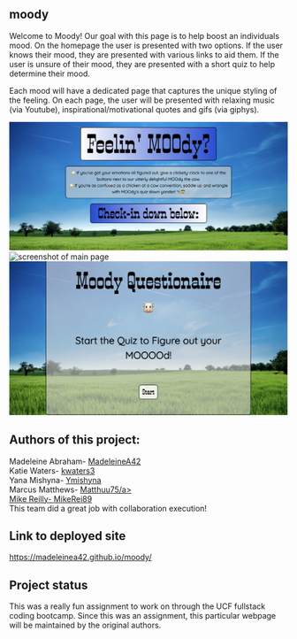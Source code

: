 ## moody
Welcome to Moody! Our goal with this page is to help boost an individuals mood. On the homepage the user is presented with two options. If the user knows their mood, they are presented with various links to aid them. If the user is unsure of their mood, they are presented with a short quiz to help determine their mood.

Each mood will have a dedicated page that captures the unique styling of the feeling. On each page, the user will be presented with relaxing music (via Youtube), inspirational/motivational quotes and gifs (via giphys).


<img src="assets/images/top-main.png" alt="top of main page of site">
<img src="assets/images/moody-main.png" alt="screenshot of main page">
<img src="assets/images/quiz-screenshot.png" alt="mood quiz screenshot">


## Authors of this project:
Madeleine Abraham- <a href="https://github.com/MadeleineA42">MadeleineA42</a><br>
Katie Waters- <a href="https://github.com/kwaters3">kwaters3</a><br>
Yana Mishyna- <a href="https://github.com/Ymishyna">Ymishyna</a><br>
Marcus Matthews- <a href="https://github.com/Matthuu75">Matthuu75/a><br>
Mike Reilly- <a href="https://github.com/MikeRei89">MikeRei89</a><br>
This team did a great job with collaboration execution! 


## Link to deployed site
https://madeleinea42.github.io/moody/

## Project status
This was a really fun assignment to work on through the UCF fullstack coding bootcamp. Since this was an assignment, this particular webpage will be maintained by the original authors.  